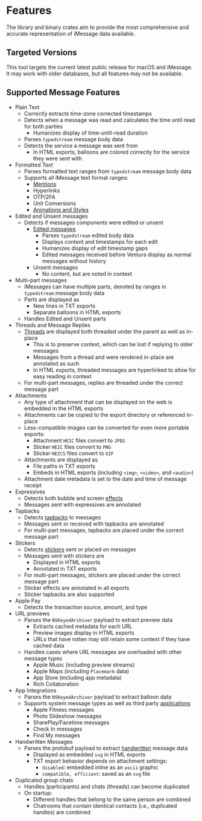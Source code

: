 # Features

The library and binary crates aim to provide the most comprehensive and accurate representation of iMessage data available.

## Targeted Versions

This tool targets the current latest public release for macOS and iMessage. It may work with older databases, but all features may not be available.

## Supported Message Features

- Plain Text
  - Correctly extracts time-zone corrected timestamps
  - Detects when a message was read and calculates the time until read for both parties
    - Humanizes display of time-until-read duration
  - Parses `typedstream` message body data
  - Detects the service a message was sent from
    - In HTML exports, balloons are colored correctly for the service they were sent with
- Formatted Text
  - Parses formatted text ranges from `typedstream` message body data
  - Supports all iMessage text format ranges:
    - [Mentions](https://support.apple.com/guide/messages/mention-a-person-icht306ee34b/mac)
    - Hyperlinks
    - OTP/2FA
    - Unit Conversions
    - [Animations and Styles](https://support.apple.com/guide/iphone/style-and-animate-messages-iphe5c5af4d4/ios)
- Edited and Unsent messages
  - Detects if messages components were edited or unsent
    - [Edited messages](https://support.apple.com/guide/iphone/unsend-and-edit-messages-iphe67195653/ios)
      - Parses `typedstream` edited body data
      - Displays content and timestamps for each edit
      - Humanizes display of edit timestamp gaps
      - Edited messages received before Ventura display as normal messages without history
    - Unsent messages
      - No content, but are noted in context
- Multi-part messages
  - iMessages can have multiple parts, denoted by ranges in `typedstream` message body data
  - Parts are displayed as
    - New lines in TXT exports
    - Separate balloons in HTML exports
  - Handles Edited and Unsent parts
- Threads and Message Replies
  - [Threads](https://support.apple.com/en-us/104974) are displayed both threaded under the parent as well as in-place
    - This is to preserve context, which can be lost if replying to older messages
    - Messages from a thread and were rendered in-place are annotated as such
    - In HTML exports, threaded messages are hyperlinked to allow for easy reading in context
  - For multi-part messages, replies are threaded under the correct message part
- Attachments
  - Any type of attachment that can be displayed on the web is embedded in the HTML exports
  - Attachments can be copied to the export directory or referenced in-place
  - Less-compatible images can be converted for even more portable exports:
    - Attachment `HEIC` files convert to `JPEG`
    - Sticker `HEIC` files convert to `PNG`
    - Sticker `HEICS` files convert to `GIF`
  - Attachments are displayed as
    - File paths in TXT exports
    - Embeds in HTML exports (including `<img>`, `<video>`, and `<audio>`)
  - Attachment date metadata is set to the date and time of message receipt
- Expressives
  - Detects both bubble and screen [effects](https://support.apple.com/en-us/104970)
  - Messages sent with expressives are annotated
- Tapbacks
  - Detects [tapbacks](https://support.apple.com/guide/iphone/react-with-tapbacks-iph018d3c336/ios) to messages
  - Messages sent or received with tapbacks are annotated
  - For multi-part messages, tapbacks are placed under the correct message part
- Stickers
  - Detects [stickers](https://support.apple.com/guide/iphone/send-stickers-iph37b0bfe7b/ios) sent or placed on messages
  - Messages sent with stickers are
    - Displayed in HTML exports
    - Annotated in TXT exports
  - For multi-part messages, stickers are placed under the correct message part
  - Sticker effects are annotated in all exports
  - Sticker tapbacks are also supported
- Apple Pay
  - Detects the transaction source, amount, and type
- URL previews
  - Parses the `NSKeyedArchiver` payload to extract preview data
    - Extracts cached metadata for each URL
    - Preview images display in HTML exports
    - URLs that have rotten may still retain some context if they have cached data
  - Handles cases where URL messages are overloaded with other message types
    - Apple Music (including preview streams)
    - Apple Maps (including `Placemark` data)
    - App Store (including app metadata)
    - Rich Collaboration
- App Integrations
  - Parses the `NSKeyedArchiver` payload to extract balloon data
  - Supports system message types as well as third party [applications](https://support.apple.com/en-us/104969)
    - Apple Fitness messages
    - Photo Slideshow messages
    - SharePlay/Facetime messages
    - Check In messages
    - Find My messages
- Handwritten Messages
  - Parses the protobuf payload to extract [handwritten](https://support.apple.com/en-my/guide/iphone/iph3d4cb79c9/ios) message data
    - Displayed as embedded `svg` in HTML exports
    - TXT export behavior depends on attachment settings:
      - `disabled`: embedded inline as an `ascii` graphic
      - `compatible, efficient`: saved as an `svg` file
- Duplicated group chats
  - Handles (participants) and chats (threads) can become duplicated
  - On startup:
    - Different handles that belong to the same person are combined
    - Chatrooms that contain identical contacts (i.e., duplicated handles) are combined

